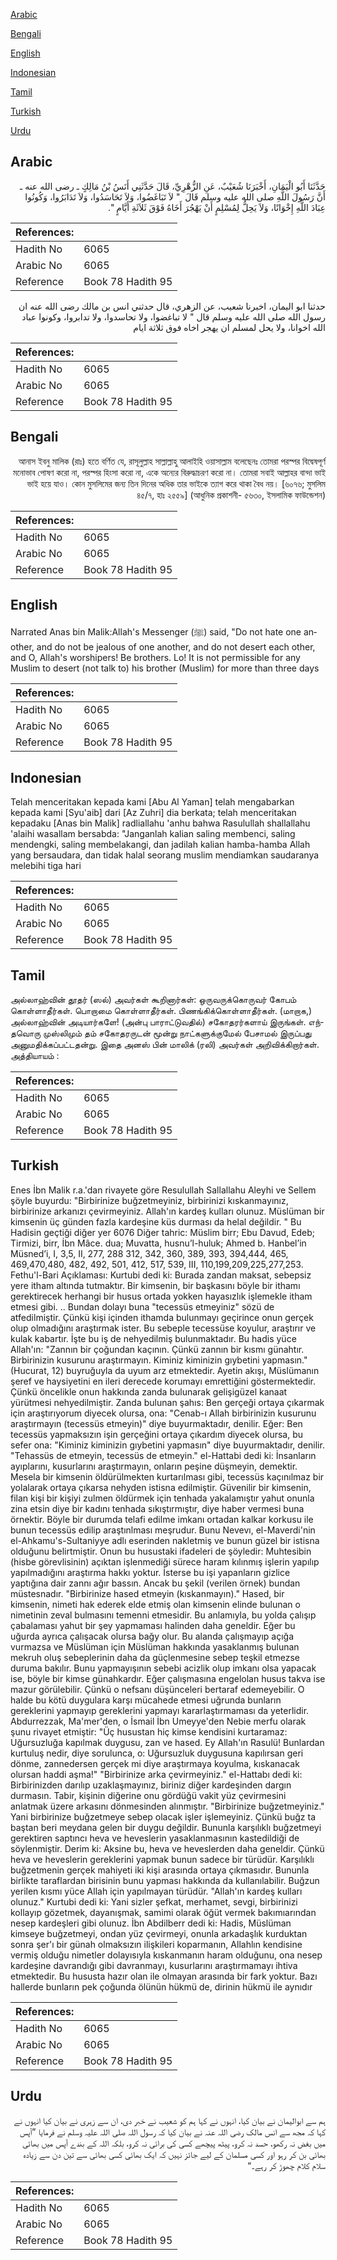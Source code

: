 [Arabic](#arabic)

[Bengali](#bengali)

[English](#english)

[Indonesian](#indonesian)

[Tamil](#tamil)

[Turkish](#turkish)

[Urdu](#urdu)

## Arabic


<div dir="rtl" lang="ar" style={{fontSize:'larger',backgroundColor:'#f8f9fa',padding:20}}>
حَدَّثَنَا أَبُو الْيَمَانِ، أَخْبَرَنَا شُعَيْبٌ، عَنِ الزُّهْرِيِّ، قَالَ حَدَّثَنِي أَنَسُ بْنُ مَالِكٍ ـ رضى الله عنه ـ أَنَّ رَسُولَ اللَّهِ صلى الله عليه وسلم قَالَ ‏ "‏ لاَ تَبَاغَضُوا، وَلاَ تَحَاسَدُوا، وَلاَ تَدَابَرُوا، وَكُونُوا عِبَادَ اللَّهِ إِخْوَانًا، وَلاَ يَحِلُّ لِمُسْلِمٍ أَنْ يَهْجُرَ أَخَاهُ فَوْقَ ثَلاَثَةِ أَيَّامٍ ‏"‏‏.‏
</div>
<div style={{backgroundColor:'#f8f9fa',padding:20, marginBottom: 10}}><table> <thead> <tr> <th>References:</th> <th></th> </tr> </thead> <tbody><tr><td>Hadith No</td><td>6065</td></tr><tr><td>Arabic No</td><td>6065</td></tr><tr><td>Reference</td><td>Book 78 Hadith 95</td></tr></tbody></table></div>


<div dir="rtl" lang="ar" style={{fontSize:'larger',backgroundColor:'#f8f9fa',padding:20}}>
حدثنا ابو اليمان، اخبرنا شعيب، عن الزهري، قال حدثني انس بن مالك رضى الله عنه ان رسول الله صلى الله عليه وسلم قال " لا تباغضوا، ولا تحاسدوا، ولا تدابروا، وكونوا عباد الله اخوانا، ولا يحل لمسلم ان يهجر اخاه فوق ثلاثة ايام
</div>
<div style={{backgroundColor:'#f8f9fa',padding:20, marginBottom: 10}}><table> <thead> <tr> <th>References:</th> <th></th> </tr> </thead> <tbody><tr><td>Hadith No</td><td>6065</td></tr><tr><td>Arabic No</td><td>6065</td></tr><tr><td>Reference</td><td>Book 78 Hadith 95</td></tr></tbody></table></div>

## Bengali


<div dir="rtl" lang="bn" style={{fontSize:'larger',backgroundColor:'#f8f9fa',padding:20}}>
আনাস ইবনু মালিক (রাঃ) হতে বর্ণিত যে, রাসূলুল্লাহ সাল্লাল্লাহু আলাইহি ওয়াসাল্লাম বলেছেনঃ তোমরা পরস্পর বিদ্বেষপূর্ণ মনোভাব পোষণ করো না, পরস্পর হিংসা করো না, একে অন্যের বিরুদ্ধাচরণ করো না। তোমরা সবাই আল্লাহর বান্দা ভাই ভাই হয়ে যাও। কোন মুসলিমের জন্য তিন দিনের অধিক তার ভাইকে ত্যাগ করে থাকা বৈধ নয়। [৬০৭৬; মুসলিম ৪৫/৭, হাঃ ২৫৫৯] (আধুনিক প্রকাশনী- ৫৬৩০, ইসলামিক ফাউন্ডেশন)
</div>
<div style={{backgroundColor:'#f8f9fa',padding:20, marginBottom: 10}}><table> <thead> <tr> <th>References:</th> <th></th> </tr> </thead> <tbody><tr><td>Hadith No</td><td>6065</td></tr><tr><td>Arabic No</td><td>6065</td></tr><tr><td>Reference</td><td>Book 78 Hadith 95</td></tr></tbody></table></div>

## English


<div dir="ltr" lang="en" style={{fontSize:'larger',backgroundColor:'#f8f9fa',padding:20}}>
Narrated Anas bin Malik:Allah's Messenger (ﷺ) said, "Do not hate one another, and do not be jealous of one another, and do not desert each other, and O, Allah's worshipers! Be brothers. Lo! It is not permissible for any Muslim to desert (not talk to) his brother (Muslim) for more than three days
</div>
<div style={{backgroundColor:'#f8f9fa',padding:20, marginBottom: 10}}><table> <thead> <tr> <th>References:</th> <th></th> </tr> </thead> <tbody><tr><td>Hadith No</td><td>6065</td></tr><tr><td>Arabic No</td><td>6065</td></tr><tr><td>Reference</td><td>Book 78 Hadith 95</td></tr></tbody></table></div>

## Indonesian


<div dir="ltr" lang="id" style={{fontSize:'larger',backgroundColor:'#f8f9fa',padding:20}}>
Telah menceritakan kepada kami [Abu Al Yaman] telah mengabarkan kepada kami [Syu'aib] dari [Az Zuhri] dia berkata; telah menceritakan kepadaku [Anas bin Malik] radliallahu 'anhu bahwa Rasulullah shallallahu 'alaihi wasallam bersabda: "Janganlah kalian saling membenci, saling mendengki, saling membelakangi, dan jadilah kalian hamba-hamba Allah yang bersaudara, dan tidak halal seorang muslim mendiamkan saudaranya melebihi tiga hari
</div>
<div style={{backgroundColor:'#f8f9fa',padding:20, marginBottom: 10}}><table> <thead> <tr> <th>References:</th> <th></th> </tr> </thead> <tbody><tr><td>Hadith No</td><td>6065</td></tr><tr><td>Arabic No</td><td>6065</td></tr><tr><td>Reference</td><td>Book 78 Hadith 95</td></tr></tbody></table></div>

## Tamil


<div dir="ltr" lang="ta" style={{fontSize:'larger',backgroundColor:'#f8f9fa',padding:20}}>
அல்லாஹ்வின் தூதர் (ஸல்) அவர்கள் கூறினார்கள்: ஒருவருக்கொருவர் கோபம் கொள்ளாதீர்கள். பொறாமை கொள்ளாதீர்கள். பிணங்கிக்கொள்ளாதீர்கள். (மாறாக,) அல்லாஹ்வின் அடியார்களே! (அன்பு பாராட்டுவதில்) சகோதரர்களாய் இருங்கள். எந்தவொரு முஸ்லிமும் தம் சகோதரருடன் மூன்று நாட்களுக்குமேல் பேசாமல் இருப்பது அனுமதிக்கப்பட்டதன்று. இதை அனஸ் பின் மாலிக் (ரலி) அவர்கள் அறிவிக்கிறார்கள். அத்தியாயம் :
</div>
<div style={{backgroundColor:'#f8f9fa',padding:20, marginBottom: 10}}><table> <thead> <tr> <th>References:</th> <th></th> </tr> </thead> <tbody><tr><td>Hadith No</td><td>6065</td></tr><tr><td>Arabic No</td><td>6065</td></tr><tr><td>Reference</td><td>Book 78 Hadith 95</td></tr></tbody></table></div>

## Turkish


<div dir="ltr" lang="tr" style={{fontSize:'larger',backgroundColor:'#f8f9fa',padding:20}}>
Enes İbn Malik r.a.'dan rivayete göre Resulullah Sallallahu Aleyhi ve Sellem şöyle buyurdu: "Birbirinize buğzetmeyiniz, birbirinizi kıskanmayınız, birbirinize arkanızı çevirmeyiniz. Allah'ın kardeş kulları olunuz. Müslüman bir kimsenin üç günden fazla kardeşine küs durması da helal değildir. " Bu Hadisin geçtiği diğer yer 6076 Diğer tahric: Müslim birr; Ebu Davud, Edeb; Tirmizi, birr, İbn Mâce. dua; Muvatta, husnu’l-huluk; Ahmed b. Hanbel’in Müsned’i, I, 3,5, II, 277, 288 312, 342, 360, 389, 393, 394,444, 465, 469,470,480, 482, 492, 501, 412, 517, 539, III, 110,199,209,225,277,253. Fethu'l-Bari Açıklaması: Kurtubi dedi ki: Burada zandan maksat, sebepsiz yere itham altında tutmaktır. Bir kimsenin, bir başkasını böyle bir ithamı gerektirecek herhangi bir husus ortada yokken hayasızlık işlemekle itham etmesi gibi. .. Bundan dolayı buna "tecessüs etmeyiniz" sözü de atfedilmiştir. Çünkü kişi içinden ithamda bulunmayı geçirince onun gerçek olup olmadığını araştırmak ister. Bu sebeple tecessüse koyulur, araştırır ve kulak kabartır. İşte bu iş de nehyedilmiş bulunmaktadır. Bu hadis yüce Allah'ın: "Zannın bir çoğundan kaçının. Çünkü zannın bir kısmı günahtır. Birbirinizin kusurunu araştırmayın. Kiminiz kiminizin gıybetini yapmasın."(Hucurat, 12) buyruğuyla da uyum arz etmektedir. Ayetin akışı, Müslümanın şeref ve haysiyetini en ileri derecede korumayı emrettiğini göstermektedir. Çünkü öncelikle onun hakkında zanda bulunarak gelişigüzel kanaat yürütmesi nehyedilmiştir. Zanda bulunan şahıs: Ben gerçeği ortaya çıkarmak için araştırıyorum diyecek olursa, ona: "Cenab-ı Allah birbirinizin kusurunu araştırmayın (tecessüs etmeyin)" diye buyurmaktadır, denilir. Eğer: Ben tecessüs yapmaksızın işin gerçeğini ortaya çıkardım diyecek olursa, bu sefer ona: "Kiminiz kiminizin gıybetini yapmasın" diye buyurmaktadır, denilir. "Tehassüs de etmeyin, tecessüs de etmeyin." el-Hattabi dedi ki: İnsanların ayıplarını, kusurlarını araştırmayın, onların peşine düşmeyin, demektir. Mesela bir kimsenin öldürülmekten kurtarılması gibi, tecessüs kaçınılmaz bir yolalarak ortaya çıkarsa nehyden istisna edilmiştir. Güvenilir bir kimsenin, filan kişi bir kişiyi zulmen öldürmek için tenhada yakalamıştır yahut onunla zina etsin diye bir kadını tenhada sıkıştırmıştır, diye haber vermesi buna örnektir. Böyle bir durumda telafi edilme imkanı ortadan kalkar korkusu ile bunun tecessüs edilip araştınlması meşrudur. Bunu Nevevı, el-Maverdi'nin el-Ahkamu's-Sultaniyye adlı eserinden nakletmiş ve bunun güzel bir istisna olduğunu belirtmiştir. Onun bu husustaki ifadeleri de şöyledir: Muhtesibin (hisbe görevlisinin) açıktan işlenmediği sürece haram kılınmış işlerin yapılıp yapılmadığını araştırma hakkı yoktur. İsterse bu işi yapanların gizlice yaptığına dair zannı ağır bassın. Ancak bu şekil (verilen örnek) bundan müstesnadır. "Birbirinize hased etmeyin (kıskanmayın)." Hased, bir kimsenin, nimeti hak ederek elde etmiş olan kimsenin elinde bulunan o nimetinin zeval bulmasını temenni etmesidir. Bu anlamıyla, bu yolda çalışıp çabalaması yahut bir şey yapmaması halinden daha geneldir. Eğer bu uğurda ayrıca çalışacak olursa bağy olur. Bu alanda çalışmayıp açığa vurmazsa ve Müslüman için Müslüman hakkında yasaklanmış bulunan mekruh oluş sebeplerinin daha da güçlenmesine sebep teşkil etmezse duruma bakılır. Bunu yapmayışının sebebi acizlik olup imkanı olsa yapacak ise, böyle bir kimse günahkardır. Eğer çalışmasına engelolan husus takva ise mazur görülebilir. Çünkü o nefsanı düşünceleri bertaraf edemeyebilir. O halde bu kötü duygulara karşı mücahede etmesi uğrunda bunların gereklerini yapmayıp gereklerini yapmayı kararlaştırmaması da yeterlidir. Abdurrezzak, Ma'mer'den, o İsmail İbn Umeyye'den Nebie merfu olarak şunu rivayet etmiştir: "Üç husustan hiç kimse kendisini kurtaramaz: Uğursuzluğa kapılmak duygusu, zan ve hased. Ey Allah'ın Rasulü! Bunlardan kurtuluş nedir, diye sorulunca, o: Uğursuzluk duygusuna kapılırsan geri dönme, zannedersen gerçek mi diye araştırmaya koyulma, kıskanacak olursan haddi aşma!" "Birbirinize arka çevirmeyiniz." el-Hattabı dedi ki: Birbirinizden darılıp uzaklaşmayınız, biriniz diğer kardeşinden dargın durmasın. Tabir, kişinin diğerine onu gördüğü vakit yüz çevirmesini anlatmak üzere arkasını dönmesinden alınmıştır. "Birbirinize buğzetmeyiniz." Yani birbirinize buğzetmeye sebep olacak işler işlemeyiniz. Çünkü buğz ta baştan beri meydana gelen bir duygu değildir. Bununla karşılıklı buğzetmeyi gerektiren saptıncı heva ve heveslerin yasaklanmasının kastedildiği de söylenmiştir. Derim ki: Aksine bu, heva ve heveslerden daha geneldir. Çünkü heva ve heveslerin gereklerini yapmak bunun sadece bir türüdür. Karşılıklı buğzetmenin gerçek mahiyeti iki kişi arasında ortaya çıkmasıdır. Bununla birlikte taraflardan birisinin bunu yapması hakkında da kullanılabilir. Buğzun yerilen kısmı yüce Allah için yapılmayan türüdür. "Allah'ın kardeş kulları olunuz." Kurtubi dedi ki: Yani sizler şefkat, merhamet, sevgi, birbirinizi kollayıp gözetmek, dayanışmak, samimi olarak öğüt vermek bakımıarından nesep kardeşleri gibi olunuz. İbn Abdilberr dedi ki: Hadis, Müslüman kimseye buğzetmeyi, ondan yüz çevirmeyi, onunla arkadaşlık kurduktan sonra şer'ı bir günah olmaksızın ilişkileri koparmanın, Allahlın kendisine vermiş olduğu nimetler dolayısıyla kıskanmanın haram olduğunu, ona nesep kardeşine davrandığı gibi davranmayı, kusurlarını araştırmamayı ihtiva etmektedir. Bu hususta hazır olan ile olmayan arasında bir fark yoktur. Bazı hallerde bunların pek çoğunda ölünün hükmü de, dirinin hükmü ile aynıdır
</div>
<div style={{backgroundColor:'#f8f9fa',padding:20, marginBottom: 10}}><table> <thead> <tr> <th>References:</th> <th></th> </tr> </thead> <tbody><tr><td>Hadith No</td><td>6065</td></tr><tr><td>Arabic No</td><td>6065</td></tr><tr><td>Reference</td><td>Book 78 Hadith 95</td></tr></tbody></table></div>

## Urdu


<div dir="rtl" lang="ur" style={{fontSize:'larger',backgroundColor:'#f8f9fa',padding:20}}>
ہم سے ابوالیمان نے بیان کیا، انہوں نے کہا ہم کو شعیب نے خبر دی، ان سے زہری نے بیان کیا انہوں نے کہا کہ مجھ سے انس مالک رضی اللہ عنہ نے بیان کیا کہ رسول اللہ صلی اللہ علیہ وسلم نے فرمایا ”آپس میں بغض نہ رکھو، حسد نہ کرو، پیٹھ پیچھے کسی کی برائی نہ کرو، بلکہ اللہ کے بندے آپس میں بھائی بھائی بن کر رہو اور کسی مسلمان کے لیے جائز نہیں کہ ایک بھائی کسی بھائی سے تین دن سے زیادہ سلام کلام چھوڑ کر رہے۔“
</div>
<div style={{backgroundColor:'#f8f9fa',padding:20, marginBottom: 10}}><table> <thead> <tr> <th>References:</th> <th></th> </tr> </thead> <tbody><tr><td>Hadith No</td><td>6065</td></tr><tr><td>Arabic No</td><td>6065</td></tr><tr><td>Reference</td><td>Book 78 Hadith 95</td></tr></tbody></table></div>